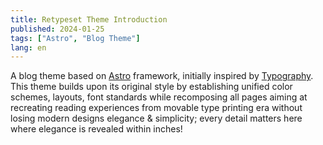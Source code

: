 ```yaml
---
title: Retypeset Theme Introduction
published: 2024-01-25
tags: ["Astro", "Blog Theme"]
lang: en
---
```


A blog theme based on [Astro](https://astro.build/) framework, initially inspired by [Typography](https://astro-theme-typography.vercel.app/). This theme builds upon its original style by establishing unified color schemes, layouts, font standards while recomposing all pages aiming at recreating reading experiences from movable type printing era without losing modern designs elegance & simplicity; every detail matters here where elegance is revealed within inches!
